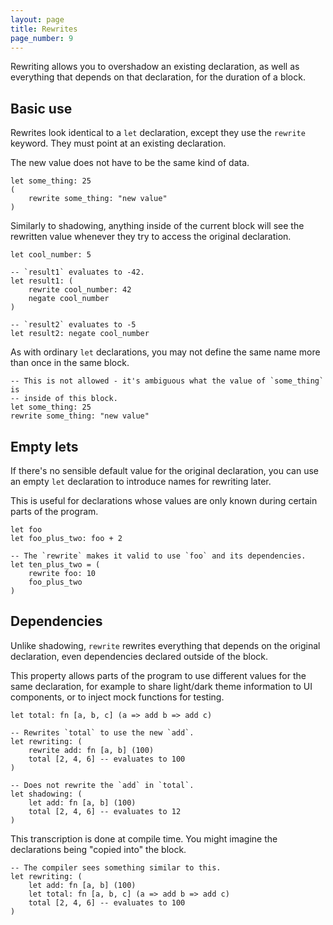 ```yaml
---
layout: page
title: Rewrites
page_number: 9
---
```


Rewriting allows you to overshadow an existing declaration, as well as
everything that depends on that declaration, for the duration of a block.

## Basic use

Rewrites look identical to a `let` declaration, except they use the `rewrite`
keyword. They must point at an existing declaration.

The new value does not have to be the same kind of data.

```
let some_thing: 25
(
	rewrite some_thing: "new value"
)
```

Similarly to shadowing, anything inside of the current block will see the 
rewritten value whenever they try to access the original declaration.

```
let cool_number: 5

-- `result1` evaluates to -42.
let result1: (
	rewrite cool_number: 42
	negate cool_number
)

-- `result2` evaluates to -5
let result2: negate cool_number
```

As with ordinary `let` declarations, you may not define the same name more than
once in the same block.

```
-- This is not allowed - it's ambiguous what the value of `some_thing` is
-- inside of this block.
let some_thing: 25
rewrite some_thing: "new value"
```

## Empty lets

If there's no sensible default value for the original declaration, you can use
an empty `let` declaration to introduce names for rewriting later.

This is useful for declarations whose values are only known during certain parts
of the program.

```
let foo
let foo_plus_two: foo + 2

-- The `rewrite` makes it valid to use `foo` and its dependencies.
let ten_plus_two = (
	rewrite foo: 10
	foo_plus_two
)
```

## Dependencies

Unlike shadowing, `rewrite` rewrites everything that depends on the original
declaration, even dependencies declared outside of the block.

This property allows parts of the program to use different values for the same
declaration, for example to share light/dark theme information to UI components,
or to inject mock functions for testing.

```
let total: fn [a, b, c] (a => add b => add c)

-- Rewrites `total` to use the new `add`.
let rewriting: (
	rewrite add: fn [a, b] (100)
	total [2, 4, 6] -- evaluates to 100
)

-- Does not rewrite the `add` in `total`.
let shadowing: (
	let add: fn [a, b] (100)
	total [2, 4, 6] -- evaluates to 12
)
```

This transcription is done at compile time. You might imagine the declarations
being "copied into" the block.

```
-- The compiler sees something similar to this.
let rewriting: (
	let add: fn [a, b] (100)
	let total: fn [a, b, c] (a => add b => add c)
	total [2, 4, 6] -- evaluates to 100
)
```
